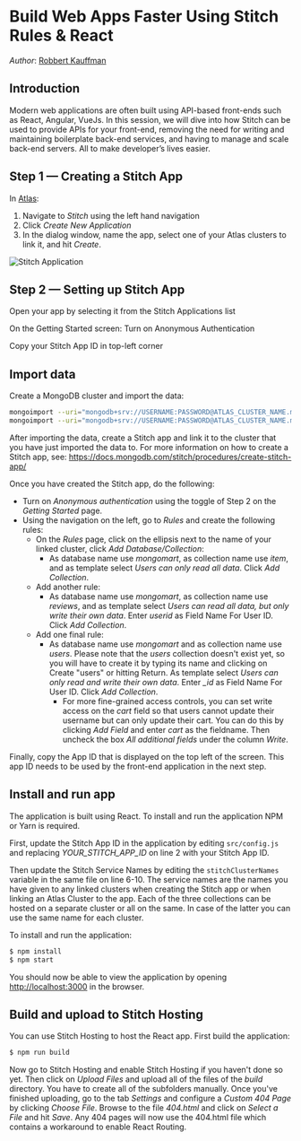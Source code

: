 # Build Web Apps Faster Using Stitch Rules & React
_Author_: [Robbert Kauffman](mailto:robbert.kauffman@mongodb.com)

## Introduction

Modern web applications are often built using API-based front-ends such as React, Angular, VueJs. In this session, we will dive into how Stitch can be used to provide APIs for your front-end, removing the need for writing and maintaining boilerplate back-end services, and having to manage and scale back-end servers. All to make developer’s lives easier.

## Step 1 — Creating a Stitch App

In [Atlas](https://cloud.mongodb.com):
1. Navigate to _Stitch_ using the left hand navigation
2. Click _Create New Application_
3. In the dialog window, name the app, select one of your Atlas clusters to link it, and hit _Create_.

![Stitch Application](images/step1.png "Atlas interface — Stitch")

## Step 2 — Setting up Stitch App

Open your app by selecting it from the Stitch Applications list

On the Getting Started screen:
Turn on Anonymous Authentication


Copy your Stitch App ID in top-left corner


## Import data

Create a MongoDB cluster and import the data:
```bash
mongoimport --uri="mongodb+srv://USERNAME:PASSWORD@ATLAS_CLUSTER_NAME.mongodb.net/mongomart" -c reviews --file=data/reviews.json
mongoimport --uri="mongodb+srv://USERNAME:PASSWORD@ATLAS_CLUSTER_NAME.mongodb.net/mongomart" -c item --file=data/item.json
```

After importing the data, create a Stitch app and link it to the cluster that you have just imported 
the data to. For more information on how to create a Stitch app, see: 
https://docs.mongodb.com/stitch/procedures/create-stitch-app/

Once you have created the Stitch app, do the following:
- Turn on *Anonymous authentication* using the toggle of Step 2 on the *Getting Started* page.
- Using the navigation on the left, go to *Rules* and create the following rules:
  - On the *Rules* page, click on the ellipsis next to the name of your linked cluster, click *Add 
    Database/Collection*:
    - As database name use *mongomart*, as collection name use *item*, and as template select *Users 
      can only read all data*. Click *Add Collection*.
  - Add another rule:
    - As database name use *mongomart*, as collection name use *reviews*, and as template select 
      *Users can read all data, but only write their own data*. Enter *userid* as Field Name For User 
      ID. Click *Add Collection*.
  - Add one final rule:
    - As database name use *mongomart* and as collection name use *users*. Please note that the 
      *users* collection doesn't exist yet, so you will have to create it by typing its name and 
      clicking on Create "users" or hitting Return. As template select *Users can only read and 
      write their own data*. Enter *_id* as Field Name For User ID. Click *Add Collection*.
      - For more fine-grained access controls, you can set write access on the *cart* field so that
        users cannot update their username but can only update their cart. You can do this by 
        clicking *Add Field* and enter *cart* as the fieldname. Then uncheck the box *All additional
        fields* under the column *Write*.

Finally, copy the App ID that is displayed on the top left of the screen. This app ID needs to be 
used by the front-end application in the next step.

## Install and run app

The application is built using React. To install and run the application NPM or Yarn is required.

First, update the Stitch App ID in the application by editing `src/config.js` and replacing 
*YOUR_STITCH_APP_ID* on line 2 with your Stitch App ID.

Then update the Stitch Service Names by editing the `stitchClusterNames` variable in the same file 
on line 6-10. The service names are the names you have given to any linked clusters when creating 
the Stitch app or when linking an Atlas Cluster to the app. Each of the three collections can be 
hosted on a separate cluster or all on the same. In case of the latter you can use the same name 
for each cluster.

To install and run the application:

```bash
$ npm install
$ npm start
```

You should now be able to view the application by opening [http://localhost:3000](http://localhost:3000) 
in the browser.

## Build and upload to Stitch Hosting

You can use Stitch Hosting to host the React app. First build the application:

```bash
$ npm run build
```

Now go to Stitch Hosting and enable Stitch Hosting if you haven't done so yet. Then click on *Upload 
Files* and upload all of the files of the *build* directory. You have to create all of the subfolders
manually. Once you've finished uploading, go to the tab *Settings* and configure a *Custom 404 Page* 
by clicking *Choose File*. Browse to the file *404.html* and click on *Select a File* and hit *Save*. 
Any 404 pages will now use the 404.html file which contains a workaround to enable React Routing.
